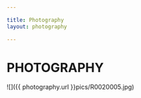 ```yaml
---

title: Photography
layout: photography

---
```


# PHOTOGRAPHY

![]({{ photography.url }}pics/R0020005.jpg)
